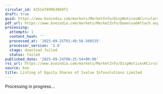 ```yaml
---
circular_id: 4251ef899b30b0f1
draft: true
guid: https://www.bseindia.com/markets/MarketInfo/DispNoticesNCirculars.aspx?Noticeid={59F44DEA-CBD2-4EFB-B5D1-591B4E52A045}&noticeno=20250924-2&dt=09/24/2025&icount=2&totcount=75&flag=0
pdf_url: https://www.bseindia.com/markets/MarketInfo/DownloadAttach.aspx?id=20250924-2&attachedId=
processing:
  attempts: 1
  content_hash: ''
  processed_at: '2025-09-25T01:49:50.560535'
  processor_version: '2.0'
  stage: download_failed
  status: failed
published_date: '2025-09-24T06:25:54+00:00'
rss_url: https://www.bseindia.com/markets/MarketInfo/DispNoticesNCirculars.aspx?Noticeid={59F44DEA-CBD2-4EFB-B5D1-591B4E52A045}&noticeno=20250924-2&dt=09/24/2025&icount=2&totcount=75&flag=0
source: bse
title: Listing of Equity Shares of Ivalue Infosolutions Limited
---
```


Processing in progress...